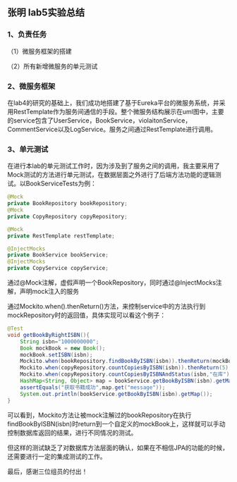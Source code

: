 ## 张明 lab5实验总结

### 1、负责任务

（1）微服务框架的搭建

（2）所有新增微服务的单元测试

### 2、微服务框架

在lab4的研究的基础上，我们成功地搭建了基于Eureka平台的微服务系统，并采用RestTemplate作为服务间通信的手段。整个微服务结构展示在uml图中，主要的service包含了UserService，BookService，violaitonService，CommentService以及LogService。服务之间通过RestTemplate进行调用。

### 3、单元测试

在进行本lab的单元测试工作时，因为涉及到了服务之间的调用，我主要采用了Mock测试的方法进行单元测试，在数据层面之外进行了后端方法功能的逻辑测试。以BookServiceTests为例：

```java
@Mock
private BookRepository bookRepository;
@Mock
private CopyRepository copyRepository;

@Mock
private RestTemplate restTemplate;

@InjectMocks
private BookService bookService;
@InjectMocks
private CopyService copyService;
```

通过@Mock注解，虚假声明一个BookRepository，同时通过@InjectMocks注解，声明mock注入的服务

通过Mockito.when().thenReturn()方法，来控制service中的方法执行到mockRepository时的返回值，具体实现可以看这个例子：

```java
@Test
void getBookByRightISBN(){
    String isbn="1000000000";
    Book mockBook = new Book();
    mockBook.setISBN(isbn);
    Mockito.when(bookRepository.findBookByISBN(isbn)).thenReturn(mockBook);
    Mockito.when(copyRepository.countCopiesByISBN(isbn)).thenReturn(5);
    Mockito.when(copyRepository.countCopiesByISBNAndStatus(isbn,"在库")).thenReturn(3);
    HashMap<String, Object> map = bookService.getBookByISBN(isbn).getMap();
    assertEquals("获取书籍成功",map.get("message"));
    System.out.println(bookService.getBookByISBN(isbn).getMap());
}
```

可以看到，Mockito方法让被mock注解过的bookRepository在执行findBookByISBN(isbn)时return到一个自定义的mockBook上，这样就可以手动控制数据库返回的结果，进行不同情况的测试。

但这样的测试缺乏了对数据库方法层面的确认，如果在不相信JPA的功能的时候，还需要进行一定的集成测试的工作。

最后，感谢三位组员的付出！
